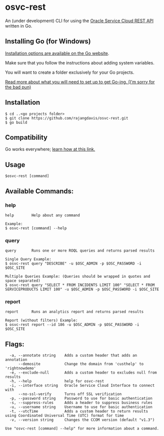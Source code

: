 # osvc-rest

An (under development) CLI for using the [Oracle Service Cloud REST API](https://docs.oracle.com/cloud/latest/servicecs_gs/CXSVC/) written in Go.

## Installing Go (for Windows)
[Installation options are available on the Go website](https://golang.org/doc/install#windows).

Make sure that you follow the instructions about adding system variables.

You will want to create a folder exclusively for your Go projects.

[Read more about what you will need to set up to get Go-ing. (I'm sorry for the bad pun)](https://github.com/golang/go/wiki/SettingGOPATH)
   
## Installation

    $ cd ..<go projects folder>
    $ git clone https://github.com/rajangdavis/osvc-rest.git
    $ go build
   
## Compatibility

Go works everywhere; [learn how at this link.](https://dave.cheney.net/2015/08/22/cross-compilation-with-go-1-5)

## Usage
	$osvc-rest [command]

## Available Commands:

### help
	help        Help about any command

	Example:
	$ osvc-rest [command] --help

### query
	query       Runs one or more ROQL queries and returns parsed results
	
	Single Query Example:
	$ osvc-rest query "DESCRIBE" -u $OSC_ADMIN -p $OSC_PASSWORD -i $OSC_SITE
	
	Multiple Queries Example: (Queries should be wrapped in quotes and space separated)
	$ osvc-rest query "SELECT * FROM INCIDENTS LIMIT 100" "SELECT * FROM SERVICEPRODUCTS LIMIT 100" -u $OSC_ADMIN -p $OSC_PASSWORD -i $OSC_SITE

### report
	report      Runs an analytics report and returns parsed results

	Report (without filters) Example:
	$ osvc-rest report --id 186 -u $OSC_ADMIN -p $OSC_PASSWORD -i $OSC_SITE




## Flags:
	  -a, --annotate string    Adds a custom header that adds an annotation
	      --demosite           Change the domain from 'custhelp' to 'rightnowdemo'
	  -e, --exclude-null       Adds a custom header to excludes null from results
	  -h, --help               help for osvc-rest
	  -i, --interface string   Oracle Service Cloud Interface to connect with
	      --no-ssl-verify      Turns off SSL verification
	  -p, --password string    Password to use for basic authentication
	  -s, --suppress-rules     Adds a header to suppress business rules
	  -u, --username string    Username to use for basic authentication
	  -t, --utcTime            Adds a custom header to return results using Coordinated Universal Time (UTC) format for time
	  -v, --version string     Changes the CCOM version (default "v1.3")

	Use "osvc-rest [command] --help" for more information about a command.
